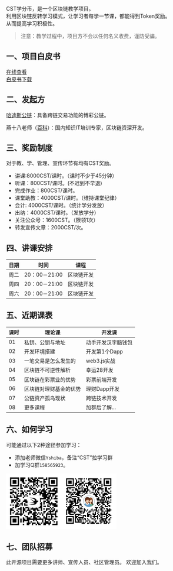CST学分币，是一个区块链教学项目。    
利用区块链反转学习模式，让学习者每学一节课，都能得到Token奖励。  
从而提高学习积极性。

>注意：教学过程中，项目方不会以任何名义收费，谨防受骗。


## 一、项目白皮书
[在线查看](./CST白皮书.md)  
[白皮书下载](./CST白皮书.pdf)

## 二、发起方
[哈迪斯公链](https://www.hadeschain.org/)：具备跨链交易功能的博彩公链。

燕十八老师（[百科](https://baike.baidu.com/item/%E7%87%95%E5%8D%81%E5%85%AB/6890529)）：国内知识IT培训专家，区块链资深开发。

## 三、奖励制度
对于教、学、管理、宣传环节有均有CST奖励。
+ 讲课:8000CST/课时。（课时不少于45分钟）
+ 听课：800CST/课时。(不迟到不早退)
+ 完成作业：800CST/课时。
+ 课堂助教：4000CST/课时。（维持课堂纪律）
+ 会计: 4000CST/课时。（统计学分发放）
+ 出纳：4000CST/课时。（发放学分）
+ 关注公众号：1600CST。（限领1次）
+ 转发宣传文章：2000CST/次。

## 四、讲课安排

|日期|时间|课程|
|---|---|---|
|周二|20：00－21:00|区块链开发|
|周四|20：00－21:00|区块链开发|
|周六|20：00－21:00|区块链开发|

## 五、近期课表
|课时|理论课|开发课|
|---|---|---|
|01|私钥、公钥与地址|动手开发汉字脑钱包
|02|开发环境搭建|开发第1个Dapp
|03|一笔交易是怎么发生的|web3.js实战
|04|区块链不可逆性解析|幸运28开发
|05|区块链在彩票业的优势|彩票前端开发|
|06|区块链对理财基金的优势|理财Dapp开发|
|07|公链资产孤岛现状|跨链技术开发|
|08|更多课程|加群后了解...|

## 六、如何学习
可能通过以下2种途径参加学习：
+ 添加老师微信`Yshiba`，备注“CST”拉学习群
+ 加学习Q群`158565923`。

![](./img/wx.jpg)![](./img/qqqun.png)

## 七、团队招募
此开源项目需要更多讲师、宣传人员、社区管理员。
欢迎加入我们。